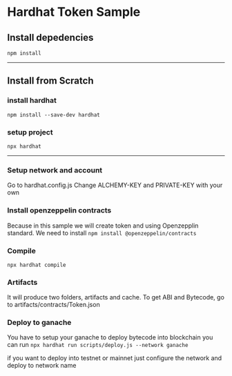 # Hardhat Token Sample

## Install depedencies
```npm install```

--------------------------------

## Install from Scratch
### install hardhat
```npm install --save-dev hardhat```

### setup project
```npx hardhat```

--------------------------------

### Setup network and account
Go to hardhat.config.js
Change ALCHEMY-KEY and PRIVATE-KEY with your own

### Install openzeppelin contracts
Because in this sample we will create token and using Openzepplin standard.
We need to install
```npm install @openzeppelin/contracts```

### Compile
```npx hardhat compile```

### Artifacts
It will produce two folders, artifacts and cache.
To get ABI and Bytecode, go to artifacts/contracts/Token.json

### Deploy to ganache
You have to setup your ganache
to deploy bytecode into blockchain you can run 
```npx hardhat run scripts/deploy.js --network ganache```

if you want to deploy into testnet or mainnet just configure the network and deploy to network name


